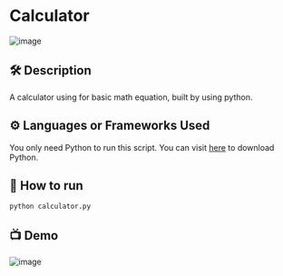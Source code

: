 # Calculator

![image](https://user-images.githubusercontent.com/128680209/227732901-44eced23-afe7-4f95-b0f2-7e1d760b9925.png)

## 🛠 Description

A calculator using for basic math equation, built by using python.

## ⚙️ Languages or Frameworks Used
You only need Python to run this script. You can visit [here](https://www.python.org/downloads/) to download Python.

## 🌟 How to run

`python calculator.py`

## 📺 Demo

![image](https://user-images.githubusercontent.com/128680209/227733447-1955641c-d848-44f6-9a59-0c926fa344fd.png)
